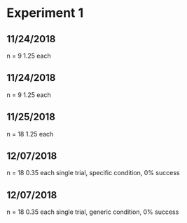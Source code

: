# Experiment 1

## 11/24/2018
n = 9
1.25 each

## 11/24/2018
n = 9
1.25 each

## 11/25/2018
n = 18
1.25 each

## 12/07/2018
n = 18
0.35 each
single trial, specific condition, 0% success

## 12/07/2018
n = 18
0.35 each
single trial, generic condition, 0% success
